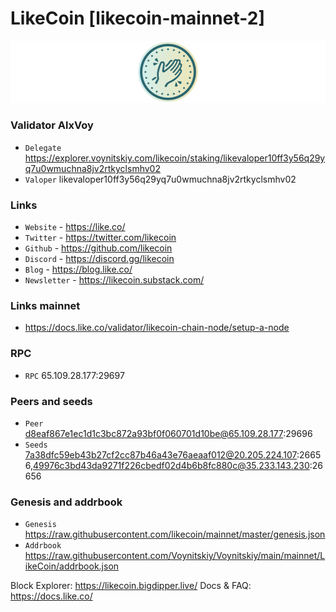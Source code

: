 # LikeCoin [likecoin-mainnet-2]
![LikeCoin Guide](https://github.com/Voynitskiy/Voynitskiy/blob/main/mainnet/LikeCoin/LikeCoin.png)
### Validator AlxVoy
* `Delegate` https://explorer.voynitskiy.com/likecoin/staking/likevaloper10ff3y56q29yq7u0wmuchna8jv2rtkyclsmhv02
* `Valoper` likevaloper10ff3y56q29yq7u0wmuchna8jv2rtkyclsmhv02
### Links
* `Website` - https://like.co/
* `Twitter` - https://twitter.com/likecoin
* `Github` - https://github.com/likecoin
* `Discord` - https://discord.gg/likecoin
* `Blog` - https://blog.like.co/
* `Newsletter` - https://likecoin.substack.com/
### Links mainnet
* https://docs.like.co/validator/likecoin-chain-node/setup-a-node
### RPC
* `RPC` 65.109.28.177:29697
### Peers and seeds
* `Peer` d8eaf867e1ec1d1c3bc872a93bf0f060701d10be@65.109.28.177:29696
* `Seeds` 7a38dfc59eb43b27cf2cc87b46a43e76aeaaf012@20.205.224.107:26656,49976c3bd43da9271f226cbedf02d4b6b8fc880c@35.233.143.230:26656
### Genesis and addrbook
* `Genesis` https://raw.githubusercontent.com/likecoin/mainnet/master/genesis.json
* `Addrbook` https://raw.githubusercontent.com/Voynitskiy/Voynitskiy/main/mainnet/LikeCoin/addrbook.json



Block Explorer: https://likecoin.bigdipper.live/
Docs & FAQ: https://docs.like.co/

